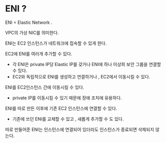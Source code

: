# ENI ? 
ENI = Elastic Network .

VPC의 가상 NIC를 의미한다.

ENI는 EC2 인스턴스가 네트워크에 접속할 수 있게 한다.

EC2에 ENI를 여러개 추가할 수 있다.
- 각 ENI은 private IP당 Elastic IP를 갖거나 ENI에 하나 이상희 보안 그룹을 연결할 수 있다.
- EC2와 독립적으로 ENI를 생성하고 연결하거나 , EC2에서 이동시킬 수 있다.

ENI를 EC2인스턴스 간에 이동시킬 수 있다.
- private IP를 이동시킬 수 있기 때문에 장애 조치에 유용하다.

ENI를 따로 만든 이후에 기존 EC2 인스턴스에 연결할 수 있다.
- 기존에 쓰던 ENI를 교체할 수 있고 , 새롭게 추가할 수 도 있다.

따로 만들어준 ENI는 인스턴스에 연결되어 있더라도 인스턴스가 종료되면 삭제되지 않는다.


